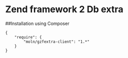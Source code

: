 Zend framework 2 Db extra
=========================


##Installation using Composer

```
{
    "require": {
        "moln/gzfextra-client": "1.*"
    }
}
```